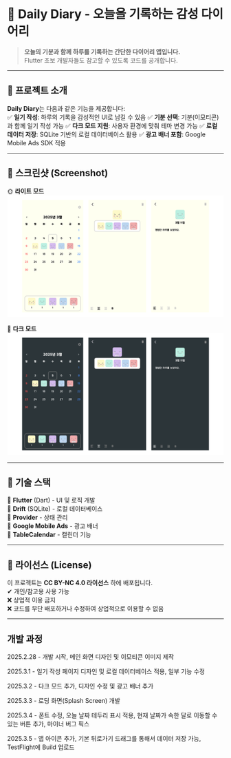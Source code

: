 # 📝 Daily Diary - 오늘을 기록하는 감성 다이어리

> **오늘의 기분과 함께 하루를 기록하는 간단한 다이어리 앱입니다.**  
> Flutter 초보 개발자들도 참고할 수 있도록 코드를 공개합니다.

---

## 📌 프로젝트 소개
**Daily Diary**는 다음과 같은 기능을 제공합니다:  
✅ **일기 작성**: 하루의 기록을 감성적인 UI로 남길 수 있음
✅ **기분 선택**: 기분(이모티콘)과 함께 일기 작성 가능
✅ **다크 모드 지원**: 사용자 환경에 맞춰 테마 변경 가능
✅ **로컬 데이터 저장**: SQLite 기반의 로컬 데이터베이스 활용
✅ **광고 배너 포함**: Google Mobile Ads SDK 적용

---

## 📌 스크린샷 (Screenshot)

🌞 **라이트 모드**
![Screenshot_Light.png](process_images/Screenshot_Light.png)

🌙 **다크 모드**
![Screenshot_Dark.png](process_images/Screenshot_Dark.png)

---

## 🚀 기술 스택
🔹 **Flutter** (Dart) - UI 및 로직 개발  
🔹 **Drift** (SQLite) - 로컬 데이터베이스  
🔹 **Provider** - 상태 관리  
🔹 **Google Mobile Ads** - 광고 배너  
🔹 **TableCalendar** - 캘린더 기능

---

## 📌 라이선스 (License)
이 프로젝트는 **CC BY-NC 4.0 라이선스** 하에 배포됩니다.  
✔ 개인/참고용 사용 가능  
❌ 상업적 이용 금지  
❌ 코드를 무단 배포하거나 수정하여 상업적으로 이용할 수 없음

---

## 개발 과정

2025.2.28 - 개발 시작, 메인 화면 디자인 및 이모티콘 이미지 제작

2025.3.1 - 일기 작성 페이지 디자인 및 로컬 데이터베이스 적용, 일부 기능 수정

2025.3.2 - 다크 모드 추가, 디자인 수정 및 광고 배너 추가

2025.3.3 - 로딩 화면(Splash Screen) 개발

2025.3.4 - 폰트 수정, 오늘 날짜 테두리 표시 적용, 현재 날짜가 속한 달로 이동할 수 있는 버튼 추가, 마이너 버그 픽스 

2025.3.5 - 앱 아이콘 추가, 기본 뒤로가기 드래그를 통해서 데이터 저장 가능, TestFlight에 Build 업로드
